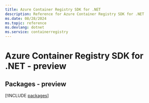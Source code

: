```yaml
---
title: Azure Container Registry SDK for .NET
description: Reference for Azure Container Registry SDK for .NET
ms.date: 08/28/2024
ms.topic: reference
ms.devlang: dotnet
ms.service: containerregistry
---
```

# Azure Container Registry SDK for .NET - preview
## Packages - preview
[!INCLUDE [packages](container-registry-index.md)]